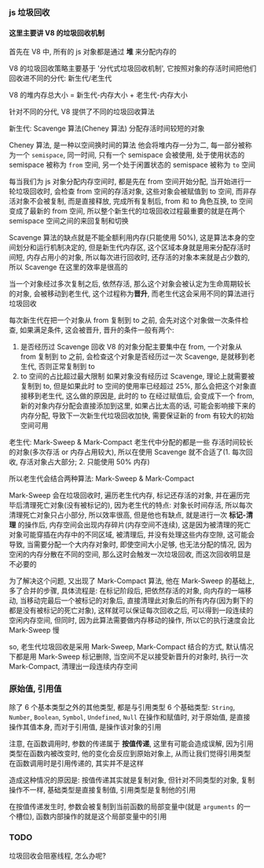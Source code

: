 ### js 垃圾回收

#### 这里主要讲 V8 的垃圾回收机制

首先在 V8 中, 所有的 js 对象都是通过 **堆** 来分配内存的

V8 的垃圾回收策略主要基于 '分代式垃圾回收机制', 它按照对象的存活时间把他们回收进不同的分代: 新生代/老生代

V8 的堆内存总大小 = 新生代-内存大小 + 老生代-内存大小

针对不同的分代, V8 提供了不同的垃圾回收算法

新生代: Scavenge 算法(Cheney 算法)
分配存活时间较短的对象

Cheney 算法, 是一种以空间换时间的算法
他会将堆内存一分为二, 每一部分被称为一个 `semispace`, 同一时间, 只有一个 semispace 会被使用, 处于使用状态的 semispace 被称为 `from` 空间, 另一个处于闲置状态的 semispace 被称为 `to` 空间

每当我们为 js 对象分配内存空间时, 都是先在 from 空间开始分配, 当开始进行一轮垃圾回收时, 会检查 from 空间的存活对象, 这些对象会被赋值到 to 空间, 而非存活对象不会被复制, 而是直接释放, 完成所有复制后, from 和 to 角色互换, to 空间变成了最新的 from 空间, 所以整个新生代的垃圾回收过程最重要的就是在两个 semispace 空间之间的来回复制和切换

Scavenge 算法的缺点就是不能全额利用内存(只能使用 50%), 这是算法本身的空间划分和运行机制决定的, 但是新生代内存区, 这个区域本身就是用来分配存活时间短, 内存占用小的对象, 所以每次进行回收时, 还存活的对象本来就是占少数的, 所以 Scavenge 在这里的效率是很高的

当一个对象经过多次复制之后, 依然存活, 那么这个对象会被认定为生命周期较长的对象, 会被移动到老生代, 这个过程称为**晋升**, 而老生代这会采用不同的算法进行垃圾回收

每次新生代在把一个对象从 from 复制到 to 之前, 会先对这个对象做一次条件检查, 如果满足条件, 这会被晋升, 晋升的条件一般有两个:

1. 是否经历过 Scavenge 回收
   V8 的对象分配主要集中在 from, 一个对象从 from 复制到 to 之前, 会检查这个对象是否经历过一次 Scavenge, 是就移到老生代, 否则正常复制到 to
2. to 空间的占比超过最大限制
   如果对象没有经历过 Scavenge, 理论上就需要被复制到 to, 但是如果此时 to 空间的使用率已经超过 25%, 那么会把这个对象直接移到老生代, 这么做的原因是, 此时的 to 在经过赋值后, 会变成下一个 from, 新的对象内存分配会直接添加到这里, 如果占比太高的话, 可能会影响接下来的内存分配, 导致下一次新生代垃圾回收加快, 需要保证新的 from 有较大的初始空间可用

老生代: Mark-Sweep & Mark-Compact
老生代中分配的都是一些 存活时间较长的对象(多次存活 or 内存占用较大), 所以在使用 Scavenge 就不合适了(1. 每次回收, 存活对象占大部分; 2. 只能使用 50% 内存)

所以老生代会结合两种算法: Mark-Sweep & Mark-Compact

Mark-Sweep 会在垃圾回收时, 遍历老生代内存, 标记还存活的对象, 并在遍历完毕后清理死亡对象(没有被标记的), 因为老生代的特点: 对象长时间存活, 所以每次清理死亡对象只占小部分, 所以效率很高, 但是他也有缺点, 就是进行一次 **标记-清理** 的操作后, 内存空间会出现内存碎片(内存空间不连续), 这是因为被清理的死亡对象可能穿插在内存中的不同区域, 被清理后, 并没有处理这些内存空隙, 这可能会导致, 当需要分配一个大内存对象时, 即使空间大小足够, 也无法分配的情况, 因为空闲的内存分散在不同的空间, 那么这时会触发一次垃圾回收, 而这次回收明显是不必要的

为了解决这个问题, 又出现了 Mark-Compact 算法, 他在 Mark-Sweep 的基础上, 多了合并的步骤, 具体流程是:
在标记阶段后, 把依然存活的对象, 向内存的一端移动, 当移动完最后一个被标记的对象后, 直接清理此对象后的所有内存(因为剩下的都是没有被标记的死亡对象), 这样就可以保证每次回收之后, 可以得到一段连续的空闲内存空间, 但同时, 因为此算法需要做内存移动的操作, 所以它的执行速度会比 Mark-Sweep 慢

so, 老生代垃圾回收是采用 Mark-Sweep, Mark-Compact 结合的方式, 默认情况下都是用 Mark-Sweep 标记删除, 当空间不足以接受新晋升的对象时, 执行一次 Mark-Compact, 清理出一段连续内存空间

### 原始值, 引用值

除了 6 个基本类型之外的其他类型, 都是与引用类型
6 个基础类型: `String`, `Number`, `Boolean`, `Symbol`, `Undefined`, `Null`
在操作和赋值时, 对于原始值, 是直接操作其值本身, 而对于引用值, 是操作该对象的引用

注意, 在函数调用时, 参数的传递属于 **按值传递**, 这里有可能会造成误解, 因为引用类型在函数内被改变时, 他的变化会反应到原始对象上, 从而让我们觉得引用类型在函数调用时是引用传递的, 其实并不是这样

造成这种情况的原因是: 按值传递其实就是复制对象, 但针对不同类型的对象, 复制操作不一样, 基础类型是直接复制值, 引用类型是复制他的引用

在按值传递发生时, 参数会被复制到当前函数的局部变量中(就是 `arguments` 的一个槽位), 函数内部操作的就是这个局部变量中的引用

### TODO

垃圾回收会阻塞线程, 怎么办呢?
